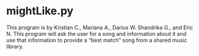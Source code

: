 # mightLike.py
This program is by Kristian C., Mariana A., Darius W. Shandrika G., and Eric N.
This program will ask the user for a song and information about it and use that information to provide a “best match” song from a shared music library.
